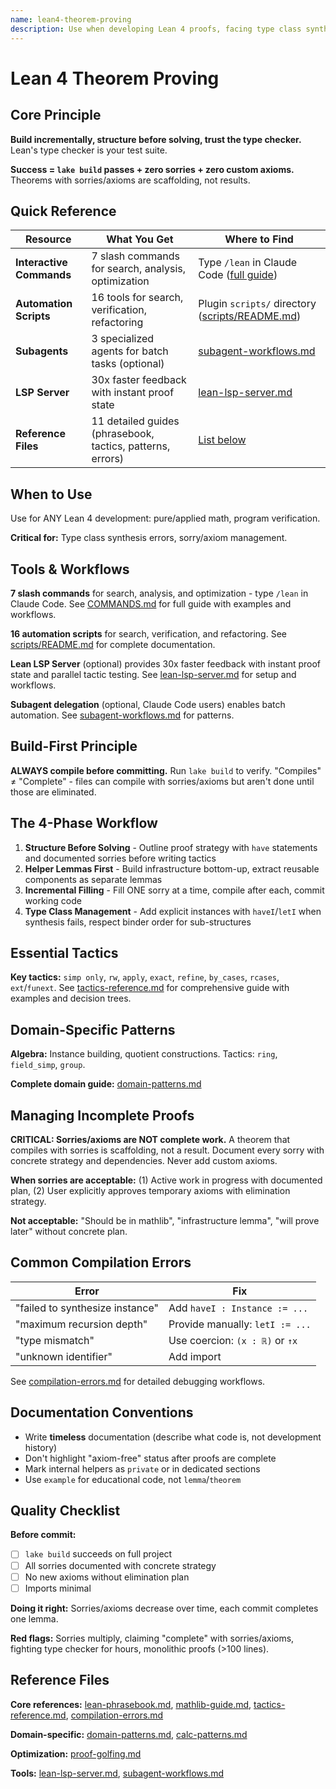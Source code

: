 ```yaml
---
name: lean4-theorem-proving
description: Use when developing Lean 4 proofs, facing type class synthesis errors, managing sorries/axioms, or searching mathlib - provides build-first workflow, instance management patterns (haveI/letI), and domain-specific tactics
---
```


# Lean 4 Theorem Proving

## Core Principle

**Build incrementally, structure before solving, trust the type checker.** Lean's type checker is your test suite.

**Success = `lake build` passes + zero sorries + zero custom axioms.** Theorems with sorries/axioms are scaffolding, not results.

## Quick Reference

| **Resource** | **What You Get** | **Where to Find** |
|--------------|------------------|-------------------|
| **Interactive Commands** | 7 slash commands for search, analysis, optimization | Type `/lean` in Claude Code ([full guide](../../COMMANDS.md)) |
| **Automation Scripts** | 16 tools for search, verification, refactoring | Plugin `scripts/` directory ([scripts/README.md](../../scripts/README.md)) |
| **Subagents** | 3 specialized agents for batch tasks (optional) | [subagent-workflows.md](references/subagent-workflows.md) |
| **LSP Server** | 30x faster feedback with instant proof state | [lean-lsp-server.md](references/lean-lsp-server.md) |
| **Reference Files** | 11 detailed guides (phrasebook, tactics, patterns, errors) | [List below](#reference-files) |

## When to Use

Use for ANY Lean 4 development: pure/applied math, program verification.

**Critical for:** Type class synthesis errors, sorry/axiom management.

## Tools & Workflows

**7 slash commands** for search, analysis, and optimization - type `/lean` in Claude Code. See [COMMANDS.md](../../COMMANDS.md) for full guide with examples and workflows.

**16 automation scripts** for search, verification, and refactoring. See [scripts/README.md](../../scripts/README.md) for complete documentation.

**Lean LSP Server** (optional) provides 30x faster feedback with instant proof state and parallel tactic testing. See [lean-lsp-server.md](references/lean-lsp-server.md) for setup and workflows.

**Subagent delegation** (optional, Claude Code users) enables batch automation. See [subagent-workflows.md](references/subagent-workflows.md) for patterns.

## Build-First Principle

**ALWAYS compile before committing.** Run `lake build` to verify. "Compiles" ≠ "Complete" - files can compile with sorries/axioms but aren't done until those are eliminated.

## The 4-Phase Workflow

1. **Structure Before Solving** - Outline proof strategy with `have` statements and documented sorries before writing tactics
2. **Helper Lemmas First** - Build infrastructure bottom-up, extract reusable components as separate lemmas
3. **Incremental Filling** - Fill ONE sorry at a time, compile after each, commit working code
4. **Type Class Management** - Add explicit instances with `haveI`/`letI` when synthesis fails, respect binder order for sub-structures


## Essential Tactics

**Key tactics:** `simp only`, `rw`, `apply`, `exact`, `refine`, `by_cases`, `rcases`, `ext`/`funext`. See [tactics-reference.md](references/tactics-reference.md) for comprehensive guide with examples and decision trees.

## Domain-Specific Patterns

**Algebra:** Instance building, quotient constructions. Tactics: `ring`, `field_simp`, `group`.

**Complete domain guide:** [domain-patterns.md](references/domain-patterns.md)

## Managing Incomplete Proofs

**CRITICAL: Sorries/axioms are NOT complete work.** A theorem that compiles with sorries is scaffolding, not a result. Document every sorry with concrete strategy and dependencies. Never add custom axioms.

**When sorries are acceptable:** (1) Active work in progress with documented plan, (2) User explicitly approves temporary axioms with elimination strategy.

**Not acceptable:** "Should be in mathlib", "infrastructure lemma", "will prove later" without concrete plan.

## Common Compilation Errors

| Error | Fix |
|-------|-----|
| "failed to synthesize instance" | Add `haveI : Instance := ...` |
| "maximum recursion depth" | Provide manually: `letI := ...` |
| "type mismatch" | Use coercion: `(x : ℝ)` or `↑x` |
| "unknown identifier" | Add import |

See [compilation-errors.md](references/compilation-errors.md) for detailed debugging workflows.


## Documentation Conventions

- Write **timeless** documentation (describe what code is, not development history)
- Don't highlight "axiom-free" status after proofs are complete
- Mark internal helpers as `private` or in dedicated sections
- Use `example` for educational code, not `lemma`/`theorem`

## Quality Checklist

**Before commit:**
- [ ] `lake build` succeeds on full project
- [ ] All sorries documented with concrete strategy
- [ ] No new axioms without elimination plan
- [ ] Imports minimal

**Doing it right:** Sorries/axioms decrease over time, each commit completes one lemma.

**Red flags:** Sorries multiply, claiming "complete" with sorries/axioms, fighting type checker for hours, monolithic proofs (>100 lines).

## Reference Files

**Core references:** [lean-phrasebook.md](references/lean-phrasebook.md), [mathlib-guide.md](references/mathlib-guide.md), [tactics-reference.md](references/tactics-reference.md), [compilation-errors.md](references/compilation-errors.md)

**Domain-specific:** [domain-patterns.md](references/domain-patterns.md), [calc-patterns.md](references/calc-patterns.md)

**Optimization:** [proof-golfing.md](references/proof-golfing.md)

**Tools:** [lean-lsp-server.md](references/lean-lsp-server.md), [subagent-workflows.md](references/subagent-workflows.md)
